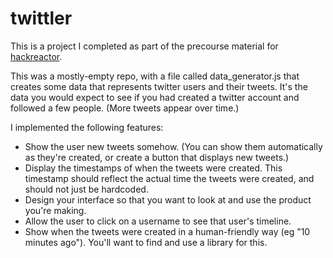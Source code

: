 # twittler
This is a project I completed as part of the precourse material for [hackreactor](http://hackreactor.com).

This was a mostly-empty repo, with a file called data_generator.js that creates some data that represents twitter users and their tweets. It's the data you would expect to see if you had created a twitter account and followed a few people. (More tweets appear over time.)

I implemented the following features:
* Show the user new tweets somehow. (You can show them automatically as they're created, or create a button that displays new tweets.)
* Display the timestamps of when the tweets were created. This timestamp should reflect the actual time the tweets were created, and should not just be hardcoded.
* Design your interface so that you want to look at and use the product you're making.
* Allow the user to click on a username to see that user's timeline.
* Show when the tweets were created in a human-friendly way (eg "10 minutes ago"). You'll want to find and use a library for this.
